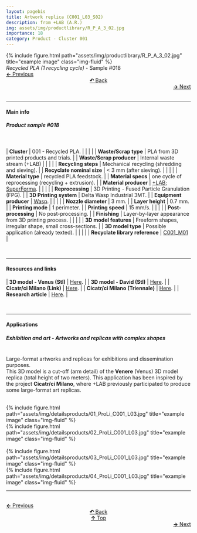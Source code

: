 ```yaml
---
layout: pagebis
title: Artwork replica (C001_L03_S02)
description: from +LAB (A.R.)
img: assets/img/productlibrary/R_P_A_3_02.jpg
importance: 18
category: Product - Cluster 001
---
```

<div class="row">
    <div class="col-sm mt-3 mt-md-0">
        {% include figure.html path="assets/img/productlibrary/R_P_A_3_02.jpg" title="example image" class="img-fluid" %}
    </div>
</div>
<div class="caption">
    <i>Recycled PLA (1 recycling cycle)</i> - Sample #018
</div>

<div class="row justify-content-sm-center">
    <div class="col-sm-4 mt-3 mt-md-0" style="text-align:left">
  <a href="/projects/ProLi_C001_L03_S01/" target="_self"><b>←</b> Previous</a>
    </div>
    <div class="col-sm-4 mt-3 mt-md-0" style="text-align:center">
  <a href="/productlibrary/" target="_self"><b>↶</b> Back</a>
    </div>
    <div class="col-sm-4 mt-3 mt-md-0" style="text-align:right">
        <td align="right"><a href="/projects/ProLi_C001_L03_S03/" target="_self"><b>→</b> Next</a></td>
    </div>
</div>
<br>

<hr>
<h4><b>Main info</b></h4>
<h5>Product sample #018</h5>
<br>

| <b>Cluster</b>       | 001 - Recycled PLA. |
|    |     |
| <b>Waste/Scrap type</b>       | PLA from 3D printed products and trials.     |
| <b>Waste/Scrap producer</b>    | Internal waste stream (+LAB)      |
|    |     |
| <b>Recycling steps</b>      | Mechanical recycling (shredding and sieving).     |
| <b>Recyclate nominal size</b>       | < 3 mm (after sieving).    |
|    |     |
| <b>Material type</b>      | recycled PLA feedstock. |
| <b>Material specs</b>       | one cycle of reprocessing (recycling + extrusion).    |
| <b>Material producer</b>   | [+LAB](piulab.it); [SuperForma](https://superforma.xyz/).    |
|    |     |
| <b>Reprocessing</b>      | 3D Printing - Fused Particle Granulation (FPG). |
| <b>3D Printing system</b>      | Delta Wasp Industrial 3MT.    |
| <b>Equipment producer</b>   | [Wasp](https://www.3dwasp.com/).   |
|    |     |
| <b>Nozzle diameter</b>      | 3 mm. |
| <b>Layer height</b>      | 0.7 mm.    |
| <b>Printing mode</b>   | 1 perimeter.   |
| <b>Printing speed</b>   | 15 mm/s.  |
|    |     |
| <b>Post-processing</b>      | No post-processing. |
| <b>Finishing</b>      | Layer-by-layer appearance from 3D printing process.    |
|    |     |
| <b>3D model features</b>      | Freeform shapes, irregular shape, small cross-sections.    |
| <b>3D model type</b>      | Possible application (already texted).    |
|    |     |
| <b>Recyclate library reference</b>    | <a href="/projects/RecLi_C001_M01/" target="_blank">C001_M01</a>     |

<br>
<hr>
<h4><b>Resources and links</b></h4>

| <b>3D model - Venus (Stl)</b>       | [Here](https://www.thingiverse.com/thing:1892710).   |
| <b>3D model - David (Stl)</b>       | [Here](https://www.thingiverse.com/thing:502967).   |
| <b>Cicatr/ci Milano (Link)</b>  | [Here](https://lartediripartire.com/about/).    |
| <b>Cicatr/ci Milano (Triennale)</b>  | [Here](https://triennale.org/eventi/cicatrci-milano).    |
| <b>Research article</b>       | [Here](https://www.sciencedirect.com/science/article/pii/S2589234723003238 ).   |

<br>
<hr>
<h4><b>Applications</b></h4>
<h5>Exhibition and art - Artworks and replicas with complex shapes</h5>

<br>Large-format artworks and replicas for exhibitions and dissemination purposes.
<br>This 3D model is a cut-off (arm detail) of the <b>Venere</b> (Venus) 3D model replica (total height of two meters). This application has been inspired by the project <b>Cicatr/ci Milano</b>, where +LAB previously participated to produce some large-format art replicas.

<br>
<div class="row justify-content-sm-center">
    <div class="col-sm-8 mt-3 mt-md-0">
        {% include figure.html path="assets/img/detailsproducts/01_ProLi_C001_L03.jpg" title="example image" class="img-fluid" %}
    </div>
    <div class="col-sm-4 mt-3 mt-md-0">
        {% include figure.html path="assets/img/detailsproducts/02_ProLi_C001_L03.jpg" title="example image" class="img-fluid" %}
    </div>
</div>
<br>
<div class="row justify-content-sm-center">
  <div class="col-sm-4 mt-3 mt-md-0">
    {% include figure.html path="assets/img/detailsproducts/03_ProLi_C001_L03.jpg" title="example image" class="img-fluid" %}
    </div>
    <div class="col-sm-8 mt-3 mt-md-0">
        {% include figure.html path="assets/img/detailsproducts/04_ProLi_C001_L03.jpg" title="example image" class="img-fluid" %}
    </div>
</div>
<hr>

<br>
<div class="row justify-content-sm-center">
    <div class="col-sm-3 mt-3 mt-md-0" style="text-align:left">
  <a href="/projects/ProLi_C001_L03_S01/" target="_self"><b>←</b> Previous</a>
    </div>
    <div class="col-sm-3 mt-3 mt-md-0" style="text-align:center">
  <a href="/productlibrary/" target="_self"><b>↶</b> Back</a>
    </div>
    <div class="col-sm-3 mt-3 mt-md-0" style="text-align:center">
  <a href="#" target="_self"><b>↑</b> Top</a>
    </div>
    <div class="col-sm-3 mt-3 mt-md-0" style="text-align:right">
        <td align="right"><a href="/projects/ProLi_C001_L03_S03/" target="_self"><b>→</b> Next</a></td>
    </div>
</div>
